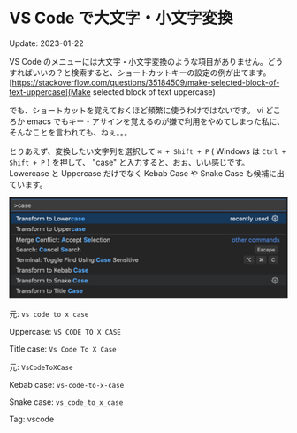 # VS Code で大文字・小文字変換

Update: 2023-01-22

VS Code のメニューには大文字・小文字変換のような項目がありません。どうすればいいの？と検索すると、ショートカットキーの設定の例が出てます。
[https://stackoverflow.com/questions/35184509/make-selected-block-of-text-uppercase](Make selected block of text uppercase)

でも、ショートカットを覚えておくほど頻繁に使うわけではないです。
vi どころか emacs でもキー・アサインを覚えるのが嫌で利用をやめてしまった私に、そんなことを言われても、ねぇ。。。

とりあえず、変換したい文字列を選択して `⌘ + Shift + P` ( Windows は `Ctrl + Shift + P` ) を押して、
"case" と入力すると、おぉ、いい感じです。 Lowercase と Uppercase だけでなく Kebab Case や Snake Case も候補に出ています。

![Ctrl+Shift+P case](20230122vscodetoxcase.png)

元: `vs code to x case`

Uppercase: `VS CODE TO X CASE`

Title case: `Vs Code To X Case`

元: `VsCodeToXCase`

Kebab case: `vs-code-to-x-case`

Snake case: `vs_code_to_x_case`

Tag: vscode
